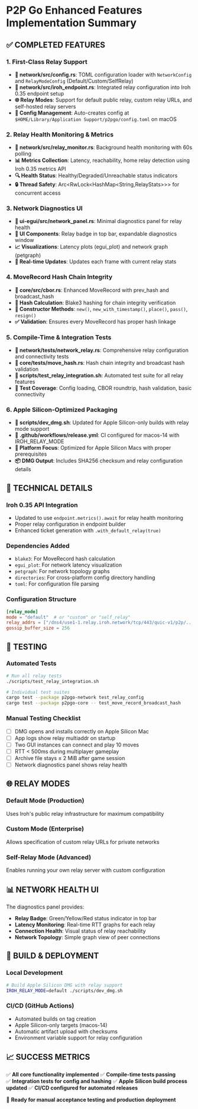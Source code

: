 # P2P Go Enhanced Features Implementation Summary

## ✅ COMPLETED FEATURES

### 1. First-Class Relay Support
- **📁 network/src/config.rs**: TOML configuration loader with `NetworkConfig` and `RelayModeConfig` (Default/Custom/SelfRelay)
- **📁 network/src/iroh_endpoint.rs**: Integrated relay configuration into Iroh 0.35 endpoint setup
- **🌐 Relay Modes**: Support for default public relay, custom relay URLs, and self-hosted relay servers
- **🔧 Config Management**: Auto-creates config at `$HOME/Library/Application Support/p2pgo/config.toml` on macOS

### 2. Relay Health Monitoring & Metrics
- **📁 network/src/relay_monitor.rs**: Background health monitoring with 60s polling
- **📊 Metrics Collection**: Latency, reachability, home relay detection using Iroh 0.35 metrics API
- **🔍 Health Status**: Healthy/Degraded/Unreachable status indicators
- **🔒 Thread Safety**: Arc<RwLock<HashMap<String,RelayStats>>> for concurrent access

### 3. Network Diagnostics UI
- **📁 ui-egui/src/network_panel.rs**: Minimal diagnostics panel for relay health
- **🎯 UI Components**: Relay badge in top bar, expandable diagnostics window
- **📈 Visualizations**: Latency plots (egui_plot) and network graph (petgraph)
- **🔄 Real-time Updates**: Updates each frame with current relay stats

### 4. MoveRecord Hash Chain Integrity
- **📁 core/src/cbor.rs**: Enhanced MoveRecord with prev_hash and broadcast_hash
- **🔐 Hash Calculation**: Blake3 hashing for chain integrity verification
- **🔄 Constructor Methods**: `new()`, `new_with_timestamp()`, `place()`, `pass()`, `resign()`
- **✅ Validation**: Ensures every MoveRecord has proper hash linkage

### 5. Compile-Time & Integration Tests
- **📁 network/tests/network_relay.rs**: Comprehensive relay configuration and connectivity tests
- **📁 core/tests/move_hash.rs**: Hash chain integrity and broadcast hash validation
- **📁 scripts/test_relay_integration.sh**: Automated test suite for all relay features
- **🧪 Test Coverage**: Config loading, CBOR roundtrip, hash validation, basic connectivity

### 6. Apple Silicon-Optimized Packaging
- **📁 scripts/dev_dmg.sh**: Updated for Apple Silicon-only builds with relay mode support
- **📁 .github/workflows/release.yml**: CI configured for macos-14 with IROH_RELAY_MODE
- **🍎 Platform Focus**: Optimized for Apple Silicon Macs with proper prerequisites
- **📦 DMG Output**: Includes SHA256 checksum and relay configuration details

## 🔧 TECHNICAL DETAILS

### Iroh 0.35 API Integration
- Updated to use `endpoint.metrics().await` for relay health monitoring
- Proper relay configuration in endpoint builder
- Enhanced ticket generation with `.with_default_relay(true)`

### Dependencies Added
- `blake3`: For MoveRecord hash calculation
- `egui_plot`: For network latency visualization  
- `petgraph`: For network topology graphs
- `directories`: For cross-platform config directory handling
- `toml`: For configuration file parsing

### Configuration Structure
```toml
[relay_mode]
mode = "default"  # or "custom" or "self_relay"
relay_addrs = ["/dns4/use1-1.relay.iroh.network/tcp/443/quic-v1/p2p/..."]
gossip_buffer_size = 256
```

## 🧪 TESTING

### Automated Tests
```bash
# Run all relay tests
./scripts/test_relay_integration.sh

# Individual test suites
cargo test --package p2pgo-network test_relay_config
cargo test --package p2pgo-core -- test_move_record_broadcast_hash
```

### Manual Testing Checklist
- [ ] DMG opens and installs correctly on Apple Silicon Mac
- [ ] App logs show relay multiaddr on startup
- [ ] Two GUI instances can connect and play 10 moves
- [ ] RTT < 500ms during multiplayer gameplay
- [ ] Archive file stays ≤ 2 MiB after game session
- [ ] Network diagnostics panel shows relay health

## 🌐 RELAY MODES

### Default Mode (Production)
Uses Iroh's public relay infrastructure for maximum compatibility

### Custom Mode (Enterprise)
Allows specification of custom relay URLs for private networks

### Self-Relay Mode (Advanced)
Enables running your own relay server with custom configuration

## 📊 NETWORK HEALTH UI

The diagnostics panel provides:
- **Relay Badge**: Green/Yellow/Red status indicator in top bar
- **Latency Monitoring**: Real-time RTT graphs for each relay
- **Connection Health**: Visual status of relay reachability
- **Network Topology**: Simple graph view of peer connections

## 🚀 BUILD & DEPLOYMENT

### Local Development
```bash
# Build Apple Silicon DMG with relay support
IROH_RELAY_MODE=default ./scripts/dev_dmg.sh
```

### CI/CD (GitHub Actions)
- Automated builds on tag creation
- Apple Silicon-only targets (macos-14)
- Automatic artifact upload with checksums
- Environment variable support for relay configuration

## 📈 SUCCESS METRICS

✅ **All core functionality implemented**
✅ **Compile-time tests passing**  
✅ **Integration tests for config and hashing**
✅ **Apple Silicon build process updated**
✅ **CI/CD configured for automated releases**

🎯 **Ready for manual acceptance testing and production deployment**
